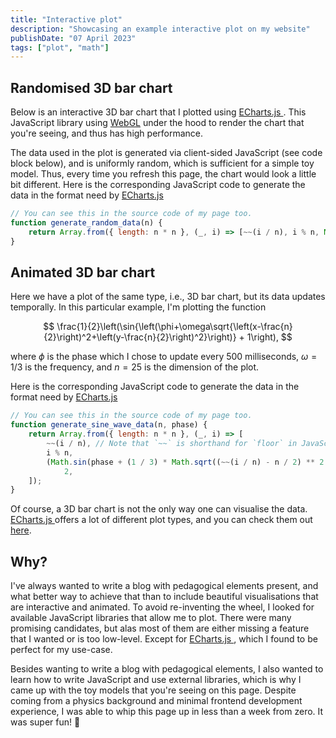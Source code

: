 ```yaml
---
title: "Interactive plot"
description: "Showcasing an example interactive plot on my website"
publishDate: "07 April 2023"
tags: ["plot", "math"]
---
```


## Randomised 3D bar chart

Below is an interactive 3D bar chart that I plotted using
<a href="https://www.echarts.apache.org/" target="_blank" rel="noopener noreferrer" class="cactus-link inline-block">
ECharts.js
</a>. This JavaScript library using <a target="_blank" rel="noopener noreferrer" class="cactus-link inline-block" href="https://en.wikipedia.org/wiki/WebGL">WebGL</a> under the hood to render the chart that you're seeing, and thus has high performance.

<div class="echarts" id="randomised-bar3d-chart"></div>

The data used in the plot is generated via client-sided JavaScript (see code block below), and is uniformly random, which is sufficient for a simple toy model. Thus, every time you refresh this page, the chart would look a little bit different. Here is the corresponding JavaScript code to generate the data in the format need by <a href="https://www.echarts.apache.org/"  target="_blank" rel="noopener noreferrer" class="cactus-link inline-block">
ECharts.js
</a>

```js
// You can see this in the source code of my page too.
function generate_random_data(n) {
	return Array.from({ length: n * n }, (_, i) => [~~(i / n), i % n, Math.random()]);
}
```

## Animated 3D bar chart

Here we have a plot of the same type, i.e., 3D bar chart, but its data updates temporally. In this particular example, I'm plotting the function

$$
\frac{1}{2}\left(\sin{\left(\phi+\omega\sqrt{\left(x-\frac{n}{2}\right)^2+\left(y-\frac{n}{2}\right)^2}\right)} + 1\right),
$$

where $\phi$ is the phase which I chose to update every 500 milliseconds, $\omega=1/3$ is the frequency, and $n=25$ is the dimension of the plot.

<div class="echarts" id="sine-wave-bar3d-chart"></div>

Here is the corresponding JavaScript code to generate the data in the format need by <a href="https://www.echarts.apache.org/" target="_blank" rel="noopener noreferrer" class="cactus-link inline-block">
ECharts.js
</a>

```js
// You can see this in the source code of my page too.
function generate_sine_wave_data(n, phase) {
	return Array.from({ length: n * n }, (_, i) => [
		~~(i / n), // Note that `~~` is shorthand for `floor` in JavaScript.
		i % n,
		(Math.sin(phase + (1 / 3) * Math.sqrt((~~(i / n) - n / 2) ** 2 + ((i % n) - n / 2) ** 2)) + 1) /
			2,
	]);
}
```

Of course, a 3D bar chart is not the only way one can visualise the data. <a href="https://www.echarts.apache.org/" target="_blank" rel="noopener noreferrer" class="cactus-link inline-block">
ECharts.js
</a> offers a lot of different plot types, and you can check them out <a href="https://echarts.apache.org/examples/" target="_blank" rel="noopener noreferrer" class="cactus-link inline-block">here</a>.

## Why?

I've always wanted to write a blog with pedagogical elements present, and what better way to achieve that than to include beautiful visualisations that are interactive and animated. To avoid re-inventing the wheel, I looked for available JavaScript libraries that allow me to plot. There were many promising candidates, but alas most of them are either missing a feature that I wanted or is too low-level. Except for <a href="https://www.echarts.apache.org/"  target="_blank" rel="noopener noreferrer" class="cactus-link inline-block">
ECharts.js
</a>, which I found to be perfect for my use-case.

Besides wanting to write a blog with pedagogical elements, I also wanted to learn how to write JavaScript and use external libraries, which is why I came up with the toy models that you're seeing on this page. Despite coming from a physics background and minimal frontend development experience, I was able to whip this page up in less than a week from zero. It was super fun! 🥳
